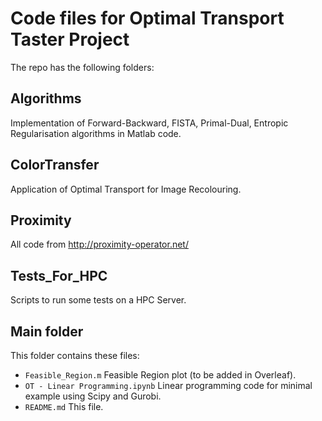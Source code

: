 # Code files for Optimal Transport Taster Project

The repo has the following folders:
## Algorithms
Implementation of Forward-Backward, FISTA, Primal-Dual, Entropic Regularisation algorithms in Matlab code.

## ColorTransfer
Application of Optimal Transport for Image Recolouring.

## Proximity
All code from http://proximity-operator.net/

## Tests_For_HPC
Scripts to run some tests on a HPC Server.

## Main folder
This folder contains these files:

* ```Feasible_Region.m``` Feasible Region plot (to be added in Overleaf).
* ```OT - Linear Programming.ipynb``` Linear programming code for minimal example using Scipy and Gurobi.
* ```README.md``` This file.

